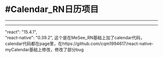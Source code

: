 #Calendar_RN日历项目
============================
- - -
* * *
 "react": "15.4.1",<br>
 "react-native": "0.39.2",
这个是在MeSee_RN基础上加了calendar代码，calendar代码都在page里，在https://github.com/cqm1994617/react-native-myCalendar基础上修改，修改了部分bug
